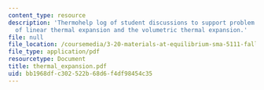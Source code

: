 ```yaml
---
content_type: resource
description: 'Thermohelp log of student discussions to support problem sets: Derivation
  of linear thermal expansion and the volumetric thermal expansion.'
file: null
file_location: /coursemedia/3-20-materials-at-equilibrium-sma-5111-fall-2003/bb1968dfc302522b68d6f4df98454c35_thermal_expansion.pdf
file_type: application/pdf
resourcetype: Document
title: thermal_expansion.pdf
uid: bb1968df-c302-522b-68d6-f4df98454c35
---
```

